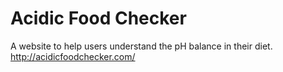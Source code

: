 # Acidic Food Checker
 A website to help users understand the pH balance in their diet.
http://acidicfoodchecker.com/
